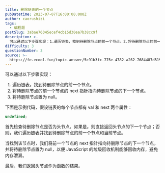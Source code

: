 ```yaml
---
title: 删除链表的一个节点
pubDatetime: 2023-07-07T16:00:00.000Z
author: caorushizi
tags:
  - 编程题
postSlug: 3abae76345ecef4cb15d30ea7b38cc9f
description: >-
  可以通过以下步骤实现：1.遍历链表，找到待删除节点的前一个节点。2.将待删除节点的前一个节点的next指针指向待删除节点的下一个节点。3.将待删除节点置为null。下面是示例代码，假设链表的每个节点都
difficulty: 3
questionNumber: 3
source: >-
  https://fe.ecool.fun/topic-answer/5c91b3fc-775e-4782-a262-7684487d5196?orderBy=updateTime&order=desc&tagId=26
---
```


可以通过以下步骤实现：

1.  遍历链表，找到待删除节点的前一个节点。
2.  将待删除节点的前一个节点的 next 指针指向待删除节点的下一个节点。
3.  将待删除节点置为 null。

下面是示例代码，假设链表的每个节点都有 val 和 next 两个属性：

```typescript
undefined;
```

首先检查待删除节点是否为头节点。如果是，则直接返回头节点的下一个节点；否则，我们遍历链表并找到待删除节点的前一个节点和当前节点。

当找到该节点时，我们将前一个节点的 next 指针指向待删除节点的下一个节点，并将待删除节点置为 null，以便 JavaScript 的垃圾回收机制能够回收内存，避免内存泄漏。

最后，我们返回头节点作为函数的结果。
